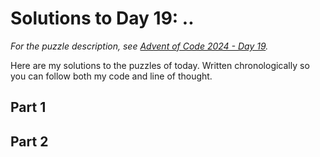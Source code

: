 # Solutions to Day 19: ..

*For the puzzle description, see [Advent of Code 2024 - Day 19](https://adventofcode.com/2024/day/19).*

Here are my solutions to the puzzles of today. Written chronologically so you can follow both my code and line of thought.

## Part 1



## Part 2

